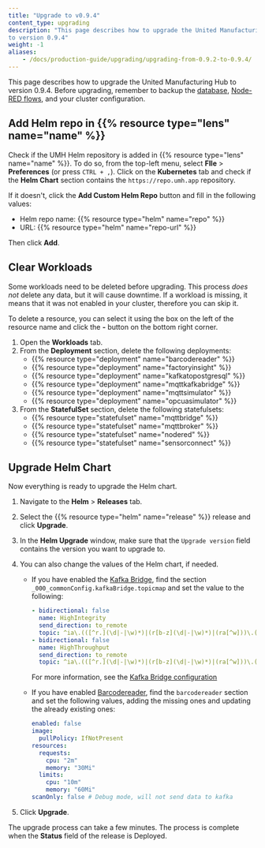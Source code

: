 ```yaml
---
title: "Upgrade to v0.9.4"
content_type: upgrading
description: "This page describes how to upgrade the United Manufacturing Hub
to version 0.9.4"
weight: -1
aliases:
    - /docs/production-guide/upgrading/upgrading-from-0.9.2-to-0.9.4/
---
```


This page describes how to upgrade the United Manufacturing Hub to version
0.9.4. Before upgrading, remember to backup the
[database](/docs/production-guide/backup_recovery/backup-timescale/),
[Node-RED flows](/docs/production-guide/backup_recovery/import-export-node-red/),
and your cluster configuration.

## Add Helm repo in {{% resource type="lens" name="name" %}}

Check if the UMH Helm repository is added in {{% resource type="lens" name="name" %}}.
To do so, from the top-left menu, select **FIle** > **Preferences** (or press `CTRL + ,`).
Click on the **Kubernetes** tab and check if the **Helm Chart** section contains
the `https://repo.umh.app` repository.

If it doesn't, click the **Add Custom Helm Repo** button and fill in the following
values:

- Helm repo name: {{% resource type="helm" name="repo" %}}
- URL: {{% resource type="helm" name="repo-url" %}}

Then click **Add**.

<!-- Add here any steps needed before deleting the deployments and statefulsets -->

## Clear Workloads

Some workloads need to be deleted before upgrading. This process _does not_ delete
any data, but it will cause downtime. If a workload is missing, it means that it
was not enabled in your cluster, therefore you can skip it.

To delete a resource, you can select it using the box on the left of the
resource name and click the **-** button on the bottom right corner.

1. Open the **Workloads** tab.
2. From the **Deployment** section, delete the following deployments:
   - {{% resource type="deployment" name="barcodereader" %}}
   - {{% resource type="deployment" name="factoryinsight" %}}
   - {{% resource type="deployment" name="kafkatopostgresql" %}}
   - {{% resource type="deployment" name="mqttkafkabridge" %}}
   - {{% resource type="deployment" name="mqttsimulator" %}}
   - {{% resource type="deployment" name="opcuasimulator" %}}
3. From the **StatefulSet** section, delete the following statefulsets:
   - {{% resource type="statefulset" name="mqttbridge" %}}
   - {{% resource type="statefulset" name="mqttbroker" %}}
   - {{% resource type="statefulset" name="nodered" %}}
   - {{% resource type="statefulset" name="sensorconnect" %}}

<!-- Add here any steps needed before upgrading the Helm Chart -->

## Upgrade Helm Chart

Now everything is ready to upgrade the Helm chart.

1. Navigate to the **Helm** > **Releases** tab.
2. Select the {{% resource type="helm" name="release" %}} release and click
   **Upgrade**.
3. In the **Helm Upgrade** window, make sure that the `Upgrade version` field
   contains the version you want to upgrade to.
4. You can also change the values of the Helm chart, if needed.

   - If you have enabled the [Kafka Bridge](/docs/architecture/microservices/core/kafka-bridge/),
     find the section
     `_000_commonConfig.kafkaBridge.topicmap` and set the value to the following:

     ```yaml
     - bidirectional: false
       name: HighIntegrity
       send_direction: to_remote
       topic: ^ia\.(([^r.](\d|-|\w)*)|(r[b-z](\d|-|\w)*)|(ra[^w]))\.(\d|-|\w|_)+\.(\d|-|\w|_)+\.((addMaintenanceActivity)|(addOrder)|(addParentToChild)|(addProduct)|(addShift)|(count)|(deleteShiftByAssetIdAndBeginTimestamp)|(deleteShiftById)|(endOrder)|(modifyProducedPieces)|(modifyState)|(productTag)|(productTagString)|(recommendation)|(scrapCount)|(startOrder)|(state)|(uniqueProduct)|(scrapUniqueProduct))$
     - bidirectional: false
       name: HighThroughput
       send_direction: to_remote
       topic: ^ia\.(([^r.](\d|-|\w)*)|(r[b-z](\d|-|\w)*)|(ra[^w]))\.(\d|-|\w|_)+\.(\d|-|\w|_)+\.(process[V|v]alue).*$
     ```

     For more information, see the
     [Kafka Bridge configuration](/docs/architecture/microservices/core/kafka-bridge/#configuration)

   - If you have enabled [Barcodereader](/docs/architecture/microservices/community/barcodereader/),
     find the `barcodereader` section and set the
     following values, adding the missing ones and updating the already existing
     ones:

     ```yaml
     enabled: false
     image:
       pullPolicy: IfNotPresent
     resources:
       requests:
         cpu: "2m"
         memory: "30Mi"
       limits:
         cpu: "10m"
         memory: "60Mi"
     scanOnly: false # Debug mode, will not send data to kafka
     ```

5. Click **Upgrade**.

The upgrade process can take a few minutes. The process is complete when the
**Status** field of the release is Deployed.
